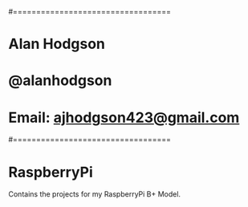 #==================================
#    Alan Hodgson
#    @alanhodgson
#    Email: ajhodgson423@gmail.com
#==================================
 
#	RaspberryPi
Contains the projects for my RaspberryPi B+ Model.
